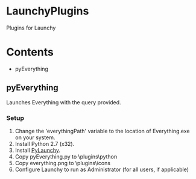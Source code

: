 LaunchyPlugins
==============

Plugins for Launchy

# Contents
* pyEverything

## pyEverything

Launches Everything with the query provided.

### Setup

1. Change the 'everythingPath' variable to the location of Everything.exe on your system. 
2. Install Python 2.7 (x32).
3. Install [PyLaunchy](http://sourceforge.net/projects/pylaunchy/files/pylaunchy/).
4. Copy pyEverything.py to <Launchy Folder>\plugins\python
5. Copy everything.png to <Launchy Folder>\plugins\icons
6. Configure Launchy to run as Administrator (for all users, if applicable)
